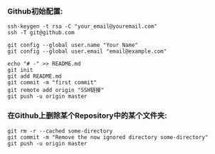 ### Github初始配置:  
    
    ssh-keygen -t rsa -C "your_email@youremail.com"
    ssh -T git@github.com

    git config --global user.name "Your Name"
    git config --global user.email "email@example.com"

    echo "# -" >> README.md
    git init
    git add README.md
    git commit -m "first commit"
    git remote add origin "SSH链接"
    git push -u origin master


### 在Github上删除某个Repository中的某个文件夹:  

    git rm -r --cached some-directory
    git commit -m "Remove the now ignored directory some-directory"
    git push -u origin master

